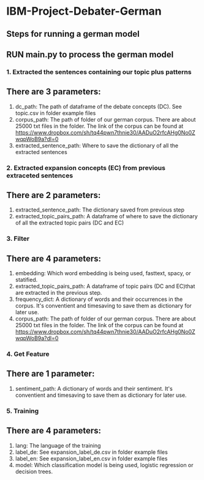 # IBM-Project-Debater-German

## Steps for running a german model
RUN main.py to process the german model
---------------------------------------
### 1. Extracted the sentences containing our topic plus patterns
There are 3 parameters:
---------------------------------------
1. dc_path: The path of dataframe of the debate concepts (DC). See topic.csv in folder example files
2. corpus_path: The path of folder of our german corpus. There are about 25000 txt files in the folder. The link of the corpus can be found at https://www.dropbox.com/sh/tq44pwn7thnie30/AADuO2rfcAHg0No0ZwqpWoB9a?dl=0
3. extracted_sentence_path: Where to save the dictionary of all the extracted sentences
### 2. Extracted expansion concepts (EC) from previous extraceted sentences
There are 2 parameters:
---------------------------------------
1. extracted_sentence_path: The dictionary saved from previous step
2. extracted_topic_pairs_path: A dataframe of where to save the dictionary of all the extracted topic pairs (DC and EC)
### 3. Filter
There are 4 parameters:
---------------------------------------
1. embedding: Which word embedding is being used, fasttext, spacy, or statified. 
2. extracted_topic_pairs_path: A dataframe of topic pairs (DC and EC)that are extracted in the previous step.
3. frequency_dict: A dictionary of words and their occurrences in the corpus. It's conventient and timesaving to save them as dictionary for later use.
4. corpus_path: The path of folder of our german corpus. There are about 25000 txt files in the folder. The link of the corpus can be found at https://www.dropbox.com/sh/tq44pwn7thnie30/AADuO2rfcAHg0No0ZwqpWoB9a?dl=0
### 4. Get Feature
There are 1 parameter:
---------------------------------------
1. sentiment_path: A dictionary of words and their sentiment. It's conventient and timesaving to save them as dictionary for later use.
### 5. Training
There are 4 parameters:
---------------------------------------
1. lang: The language of the training
2. label_de: See expansion_label_de.csv in folder example files
3. label_en: See expansion_label_en.csv in folder example files
4. model: Which classification model is being used, logistic regression or decision trees.


